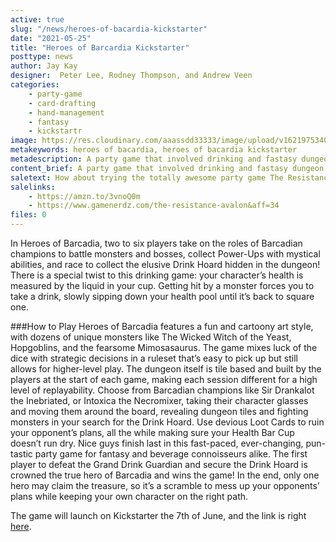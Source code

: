 ```yaml
---
active: true
slug: "/news/heroes-of-bacardia-kickstarter"
date: "2021-05-25"
title: "Heroes of Barcardia Kickstarter"
posttype: news
author: Jay Kay
designer:  Peter Lee, Rodney Thompson, and Andrew Veen
categories: 
    - party-game
    - card-drafting
    - hand-management
    - fantasy
    - kickstartr
image: https://res.cloudinary.com/aaassdd33333/image/upload/v1621975340/bacardia_original.webp
metakeywords: heroes of bacardia, heroes of bacardia kickstarter
metadescription: A party game that involved drinking and fastasy dungeon crawling? You had me at party!
content_brief: A party game that involved drinking and fastasy dungeon crawling? You had me at party!
saletext: How about trying the totally awesome party game The Resistance - Avalon while you wait for this one? It will just cost you about 13 bucks, and it's a ton of fun!
salelinks: 
    - https://amzn.to/3vnoQ0m
    - https://www.gamenerdz.com/the-resistance-avalon&aff=34
files: 0
---
```

In Heroes of Barcadia, two to six players take on the roles of Barcadian champions to battle monsters and bosses, collect Power-Ups with mystical abilities, and race to collect the elusive Drink Hoard hidden in the dungeon! There is a special twist to this drinking game: your character’s health is measured by the liquid in your cup. Getting hit by a monster forces you to take a drink, slowly sipping down your health pool until it’s back to square one.

###How to Play
Heroes of Barcadia features a fun and cartoony art style, with dozens of unique monsters like
The Wicked Witch of the Yeast, Hopgoblins, and the fearsome Mimosasaurus. The game mixes
luck of the dice with strategic decisions in a ruleset that’s easy to pick up but still allows for
higher-level play. The dungeon itself is tile based and built by the players at the start of each
game, making each session different for a high level of replayability.
Choose from Barcadian champions like Sir Drankalot the Inebriated, or Intoxica the Necromixer,
taking their character glasses and moving them around the board, revealing dungeon tiles and
fighting monsters in your search for the Drink Hoard. Use devious Loot Cards to ruin your
opponent’s plans, all the while making sure your Health Bar Cup doesn’t run dry. Nice guys
finish last in this fast-paced, ever-changing, pun-tastic party game for fantasy and beverage
connoisseurs alike.
The first player to defeat the Grand Drink Guardian and secure the Drink Hoard is crowned the
true hero of Barcadia and wins the game! In the end, only one hero may claim the treasure, so
it’s a scramble to mess up your opponents’ plans while keeping your own character on the right
path.

The game will launch on Kickstarter the 7th of June, and the link is right [here](https://www.kickstarter.com/projects/rollacrit/heroes-of-barcadia).